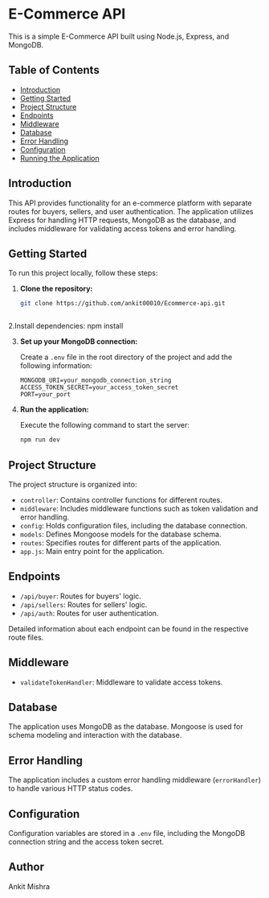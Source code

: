 # E-Commerce API

This is a simple E-Commerce API built using Node.js, Express, and MongoDB.

## Table of Contents

- [Introduction](#introduction)
- [Getting Started](#getting-started)
- [Project Structure](#project-structure)
- [Endpoints](#endpoints)
- [Middleware](#middleware)
- [Database](#database)
- [Error Handling](#error-handling)
- [Configuration](#configuration)
- [Running the Application](#running-the-application)


## Introduction

This API provides functionality for an e-commerce platform with separate routes for buyers, sellers, and user authentication. The application utilizes Express for handling HTTP requests, MongoDB as the database, and includes middleware for validating access tokens and error handling.

## Getting Started

To run this project locally, follow these steps:

1. **Clone the repository:**

   ```bash
   git clone https://github.com/ankit00010/Ecommerce-api.git



2.Install dependencies:
  npm install

3. **Set up your MongoDB connection:**

   Create a `.env` file in the root directory of the project and add the following information:

   ```env
   MONGODB_URI=your_mongodb_connection_string
   ACCESS_TOKEN_SECRET=your_access_token_secret
   PORT=your_port

4. **Run the application:**

   Execute the following command to start the server:

   ```bash
   npm run dev


## Project Structure

The project structure is organized into:

- `controller`: Contains controller functions for different routes.
- `middleware`: Includes middleware functions such as token validation and error handling.
- `config`: Holds configuration files, including the database connection.
- `models`: Defines Mongoose models for the database schema.
- `routes`: Specifies routes for different parts of the application.
- `app.js`: Main entry point for the application.

## Endpoints

- `/api/buyer`: Routes for buyers' logic.
- `/api/sellers`: Routes for sellers' logic.
- `/api/auth`: Routes for user authentication.

Detailed information about each endpoint can be found in the respective route files.

## Middleware

- `validateTokenHandler`: Middleware to validate access tokens.

## Database

The application uses MongoDB as the database. Mongoose is used for schema modeling and interaction with the database.

## Error Handling

The application includes a custom error handling middleware (`errorHandler`) to handle various HTTP status codes.

## Configuration

Configuration variables are stored in a `.env` file, including the MongoDB connection string and the access token secret.

## Author

Ankit Mishra








